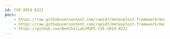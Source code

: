 ```yaml
---
id: CVE-2014-9222
pocs:
    - https://raw.githubusercontent.com/rapid7/metasploit-framework/master/modules/auxiliary/scanner/http/allegro_rompager_misfortune_cookie.rb
    - https://raw.githubusercontent.com/rapid7/metasploit-framework/master/modules/auxiliary/admin/http/allegro_rompager_auth_bypass.rb
    - https://github.com/BenChaliah/MIPS-CVE-2014-9222
---
```

